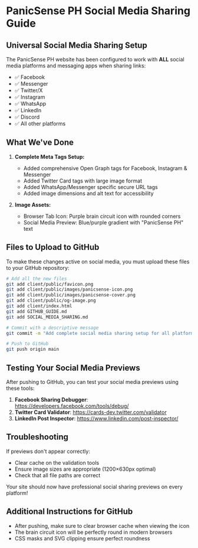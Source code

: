 # PanicSense PH Social Media Sharing Guide

## Universal Social Media Sharing Setup

The PanicSense PH website has been configured to work with **ALL** social media platforms and messaging apps when sharing links:

- ✅ Facebook
- ✅ Messenger
- ✅ Twitter/X
- ✅ Instagram
- ✅ WhatsApp
- ✅ LinkedIn
- ✅ Discord
- ✅ All other platforms

## What We've Done

1. **Complete Meta Tags Setup:**
   - Added comprehensive Open Graph tags for Facebook, Instagram & Messenger
   - Added Twitter Card tags with large image format
   - Added WhatsApp/Messenger specific secure URL tags
   - Added image dimensions and alt text for accessibility

2. **Image Assets:**
   - Browser Tab Icon: Purple brain circuit icon with rounded corners
   - Social Media Preview: Blue/purple gradient with "PanicSense PH" text

## Files to Upload to GitHub

To make these changes active on social media, you must upload these files to your GitHub repository:

```bash
# Add all the new files
git add client/public/favicon.png
git add client/public/images/panicsense-icon.png
git add client/public/images/panicsense-cover.png
git add client/public/og-image.png
git add client/index.html
git add GITHUB_GUIDE.md
git add SOCIAL_MEDIA_SHARING.md

# Commit with a descriptive message
git commit -m "Add complete social media sharing setup for all platforms"

# Push to GitHub
git push origin main
```

## Testing Your Social Media Previews

After pushing to GitHub, you can test your social media previews using these tools:

1. **Facebook Sharing Debugger**: https://developers.facebook.com/tools/debug/
2. **Twitter Card Validator**: https://cards-dev.twitter.com/validator
3. **LinkedIn Post Inspector**: https://www.linkedin.com/post-inspector/

## Troubleshooting

If previews don't appear correctly:
- Clear cache on the validation tools
- Ensure image sizes are appropriate (1200×630px optimal)
- Check that all file paths are correct

Your site should now have professional social sharing previews on every platform!

## Additional Instructions for GitHub
- After pushing, make sure to clear browser cache when viewing the icon
- The brain circuit icon will be perfectly round in modern browsers
- CSS masks and SVG clipping ensure perfect roundness

